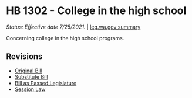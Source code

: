 # HB 1302 - College in the high school
*Status: Effective date 7/25/2021.* | [leg.wa.gov summary](https://app.leg.wa.gov/billsummary?BillNumber=1302&Year=2021)

Concerning college in the high school programs.

## Revisions
* [Original Bill](1/)
* [Substitute Bill](S/)
* [Bill as Passed Legislature](S.PL/)
* [Session Law](S.SL/)